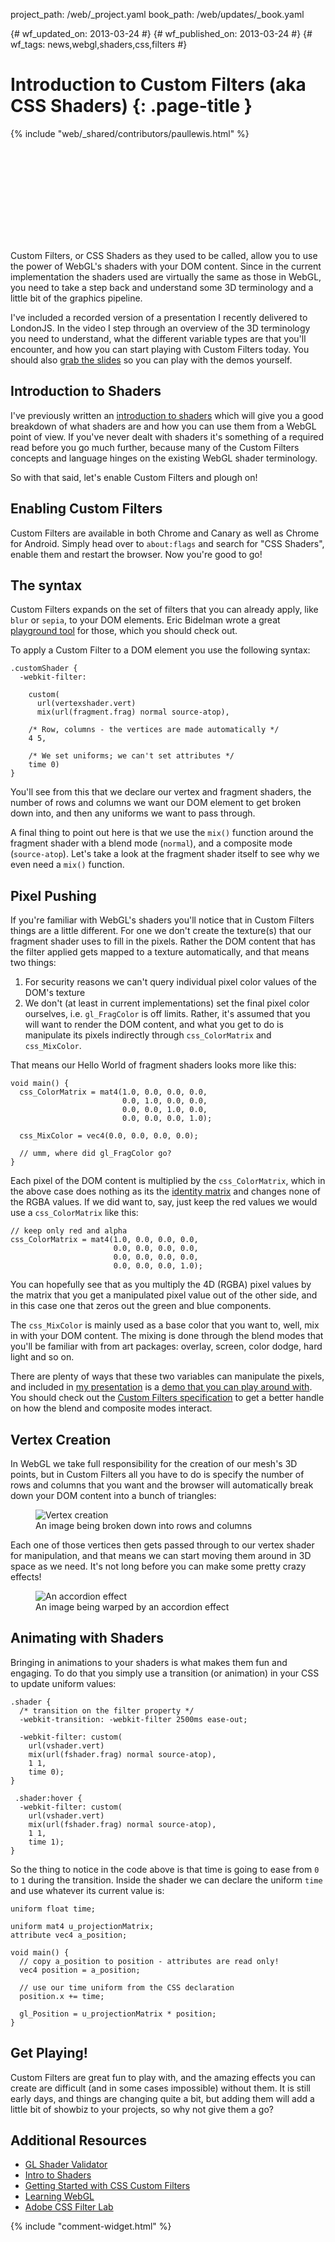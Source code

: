 project_path: /web/_project.yaml
book_path: /web/updates/_book.yaml

{# wf_updated_on: 2013-03-24 #}
{# wf_published_on: 2013-03-24 #}
{# wf_tags: news,webgl,shaders,css,filters #}

# Introduction to Custom Filters (aka CSS Shaders) {: .page-title }

{% include "web/_shared/contributors/paullewis.html" %}

<div class="video-wrapper">
  <iframe class="devsite-embedded-youtube-video" data-video-id="WmwZqVFLRoA"
          data-autohide="1" data-showinfo="0" frameborder="0" allowfullscreen>
  </iframe>
</div>

Custom Filters, or CSS Shaders as they used to be called, allow you to use the power of WebGL's shaders with your DOM content. Since in the current implementation the shaders used are virtually the same as those in WebGL, you need to take a step back and understand some 3D terminology and a little bit of the graphics pipeline.

I've included a recorded version of a presentation I recently delivered to LondonJS. In the video I step through an overview of the 3D terminology you need to understand, what the different variable types are that you'll encounter, and how you can start playing with Custom Filters today. You should also <a href="http://goo.gl/e3KMp">grab the slides</a> so you can play with the demos yourself.

## Introduction to Shaders

<p>I've previously written an <a href="http://www.html5rocks.com/en/tutorials/webgl/shaders/">introduction to shaders</a> which will give you a good breakdown of what shaders are and how you can use them from a WebGL point of view. If you've never dealt with shaders it's something of a required read before you go much further, because many of the Custom Filters concepts and language hinges on the existing WebGL shader terminology.</p>

<p>So with that said, let's enable Custom Filters and plough on!</p>

## Enabling Custom Filters

<p>Custom Filters are available in both Chrome and Canary as well as Chrome for Android. Simply head over to <code>about:flags</code> and search for "CSS Shaders", enable them and restart the browser. Now you're good to go!</p>

## The syntax

<p>Custom Filters expands on the set of filters that you can already apply, like <code>blur</code> or <code>sepia</code>, to your DOM elements. Eric Bidelman wrote a great <a href="http://html5-demos.appspot.com/static/css/filters/index.html">playground tool</a> for those, which you should check out.</p>

<p>To apply a Custom Filter to a DOM element you use the following syntax:</p>


    .customShader {
      -webkit-filter:
    
        custom(
          url(vertexshader.vert)
          mix(url(fragment.frag) normal source-atop),
    
        /* Row, columns - the vertices are made automatically */
        4 5,
    
        /* We set uniforms; we can't set attributes */
        time 0)
    }
    

<p>You'll see from this that we declare our vertex and fragment shaders, the number of rows and columns we want our DOM element to get broken down into, and then any uniforms we want to pass through.</p>

<p>A final thing to point out here is that we use the <code>mix()</code> function around the fragment shader with a blend mode (<code>normal</code>), and a composite mode (<code>source-atop</code>). Let's take a look at the fragment shader itself to see why we even need a <code>mix()</code> function.</p>

## Pixel Pushing

<p>If you're familiar with WebGL's shaders you'll notice that in Custom Filters things are a little different. For one we don't create the texture(s) that our fragment shader uses to fill in the pixels. Rather the DOM content that has the filter applied gets mapped to a texture automatically, and that means two things:</p>

1. For security reasons we can't query individual pixel color values of the DOM's texture
1. We don't (at least in current implementations) set the final pixel color ourselves, i.e. <code>gl_FragColor</code> is off limits. Rather, it's assumed that you will want to render the DOM content, and what you get to do is manipulate its pixels indirectly through <code>css_ColorMatrix</code> and <code>css_MixColor</code>.

<p>That means our Hello World of fragment shaders looks more like this:</p>


    void main() {
      css_ColorMatrix = mat4(1.0, 0.0, 0.0, 0.0,
                             0.0, 1.0, 0.0, 0.0,
                             0.0, 0.0, 1.0, 0.0,
                             0.0, 0.0, 0.0, 1.0);
    
      css_MixColor = vec4(0.0, 0.0, 0.0, 0.0);
    
      // umm, where did gl_FragColor go?
    }
    

<p>Each pixel of the DOM content is multiplied by the <code>css_ColorMatrix</code>, which in the above case does nothing as its the <a href="http://en.wikipedia.org/wiki/Identity_matrix">identity matrix</a> and changes none of the RGBA values. If we did want to, say, just keep the red values we would use a <code>css_ColorMatrix</code> like this:</p>


    // keep only red and alpha
    css_ColorMatrix = mat4(1.0, 0.0, 0.0, 0.0,
                           0.0, 0.0, 0.0, 0.0,
                           0.0, 0.0, 0.0, 0.0,
                           0.0, 0.0, 0.0, 1.0);
    

<p>You can hopefully see that as you multiply the 4D (RGBA) pixel values by the matrix that you get a manipulated pixel value out of the other side, and in this case one that zeros out the green and blue components.</p>

<p>The <code>css_MixColor</code> is mainly used as a base color that you want to, well, mix in with your DOM content. The mixing is done through the blend modes that you'll be familiar with from art packages: overlay, screen, color dodge, hard light and so on.</p>

<p>There are plenty of ways that these two variables can manipulate the pixels, and included in <a href="http://goo.gl/e3KMp">my presentation</a> is a <a href="http://aerotwist.com/presentations/custom-filters/demos/demo2.html">demo that you can play around with</a>. You should check out the <a href="https://dvcs.w3.org/hg/FXTF/raw-file/tip/filters/index.html#shader-processing-model">Custom Filters specification</a> to get a better handle on how the blend and composite modes interact.</p>

## Vertex Creation

<p>In WebGL we take full responsibility for the creation of our mesh's 3D points, but in Custom Filters all you have to do is specify the number of rows and columns that you want and the browser will automatically break down your DOM content into a bunch of triangles:</p>

<p><figure><img src="/web/updates/images/2013/03/custom-filters/rowscols.png" alt="Vertex creation" />
<figcaption>An image being broken down into rows and columns</figcaption>
</figure>
</p>

<p>Each one of those vertices then gets passed through to our vertex shader for manipulation, and that means we can start moving them around in 3D space as we need. It's not long before you can make some pretty crazy effects!</p>

<p><figure><img src="/web/updates/images/2013/03/custom-filters/weird.jpg" alt="An accordion effect" />
<figcaption>An image being warped by an accordion effect</figcaption>
</figure></p>

## Animating with Shaders

<p>Bringing in animations to your shaders is what makes them fun and engaging. To do that you simply use a transition (or animation) in your CSS to update uniform values:</p>


    .shader {
      /* transition on the filter property */
      -webkit-transition: -webkit-filter 2500ms ease-out;
    
      -webkit-filter: custom(
        url(vshader.vert)
        mix(url(fshader.frag) normal source-atop),
        1 1,
        time 0);
    }
    
     .shader:hover {
      -webkit-filter: custom(
        url(vshader.vert)
        mix(url(fshader.frag) normal source-atop),
        1 1,
        time 1);
    }
    

<p>So the thing to notice in the code above is that time is going to ease from <code>0</code> to <code>1</code> during the transition. Inside the shader we can declare the uniform <code>time</code> and use whatever its current value is:</p>


    uniform float time;
    
    uniform mat4 u_projectionMatrix;
    attribute vec4 a_position;
    
    void main() {
      // copy a_position to position - attributes are read only!
      vec4 position = a_position;
    
      // use our time uniform from the CSS declaration
      position.x += time;
    
      gl_Position = u_projectionMatrix * position;
    }
    

## Get Playing!

<p>Custom Filters are great fun to play with, and the amazing effects you can create are difficult (and in some cases impossible) without them. It is still early days, and things are changing quite a bit, but adding them will add a little bit of showbiz to your projects, so why not give them a go?</p>

## Additional Resources

<ul>
<li><a href="https://github.com/WebGLTools/GL-Shader-Validator">GL Shader Validator</a></li>
<li><a href="http://www.html5rocks.com/en/tutorials/webgl/shaders/">Intro to Shaders</a></li>
<li><a href="http://alteredqualia.com/css-shaders/article/">Getting Started with CSS Custom Filters</a></li>
<li><a href="http://learningwebgl.com/blog/?page_id=1217">Learning WebGL</a></li>
<li><a href="http://html.adobe.com/webstandards/csscustomfilters/cssfilterlab/">Adobe CSS Filter Lab</a></li>
</ul>


{% include "comment-widget.html" %}
